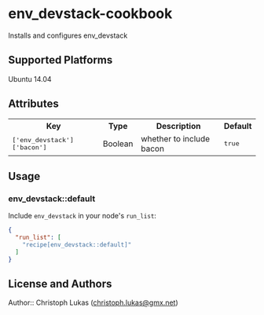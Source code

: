 # env_devstack-cookbook

Installs and configures env_devstack

## Supported Platforms

Ubuntu 14.04

## Attributes

<table>
  <tr>
    <th>Key</th>
    <th>Type</th>
    <th>Description</th>
    <th>Default</th>
  </tr>
  <tr>
    <td><tt>['env_devstack']['bacon']</tt></td>
    <td>Boolean</td>
    <td>whether to include bacon</td>
    <td><tt>true</tt></td>
  </tr>
</table>

## Usage

### env_devstack::default

Include `env_devstack` in your node's `run_list`:

```json
{
  "run_list": [
    "recipe[env_devstack::default]"
  ]
}
```

## License and Authors

Author:: Christoph Lukas (<christoph.lukas@gmx.net>)
